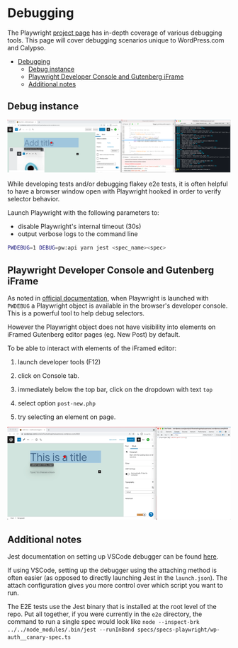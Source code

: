 # Debugging

The Playwright [project page](https://playwright.dev/docs/debug/) has in-depth coverage of various debugging tools. This page will cover debugging scenarios unique to WordPress.com and Calypso.

<!-- TOC -->

- [Debugging](#debugging)
    - [Debug instance](#debug-instance)
    - [Playwright Developer Console and Gutenberg iFrame](#playwright-developer-console-and-gutenberg-iframe)
    - [Additional notes](#additional-notes)

<!-- /TOC -->

## Debug instance

![](resources/playwright_debug_inspector.png)

While developing tests and/or debugging flakey e2e tests, it is often helpful to have a browser window open with Playwright hooked in order to verify selector behavior.

Launch Playwright with the following parameters to:

- disable Playwright's internal timeout (30s)
- output verbose logs to the command line

```bash
PWDEBUG=1 DEBUG=pw:api yarn jest <spec_name><spec>
```

## Playwright Developer Console and Gutenberg iFrame

As noted in [official documentation](https://playwright.dev/docs/debug#selectors-in-developer-tools-console), when Playwright is launched with `PWDEBUG` a Playwright object is available in the browser's developer console. This is a powerful tool to help debug selectors.

However the Playwright object does not have visibility into elements on iFramed Gutenberg editor pages (eg. New Post) by default.

To be able to interact with elements of the iFramed editor:

1. launch developer tools (F12)

2. click on Console tab.

3. immediately below the top bar, click on the dropdown with text `top`

4. select option `post-new.php`

5. try selecting an element on page.

![](resources/playwright_debug_iframe.gif)

## Additional notes

Jest documentation on setting up VSCode debugger can be found [here](https://jestjs.io/docs/troubleshooting#debugging-in-vs-code).

If using VSCode, setting up the debugger using the attaching method is often easier (as opposed to directly launching Jest in the `launch.json`). The attach configuration gives you more control over which script you want to run.

The E2E tests use the Jest binary that is installed at the root level of the repo. Put all together, if you were currently in the `e2e` directory, the command to run a single spec would look like `node --inspect-brk ../../node_modules/.bin/jest --runInBand specs/specs-playwright/wp-auth__canary-spec.ts`
